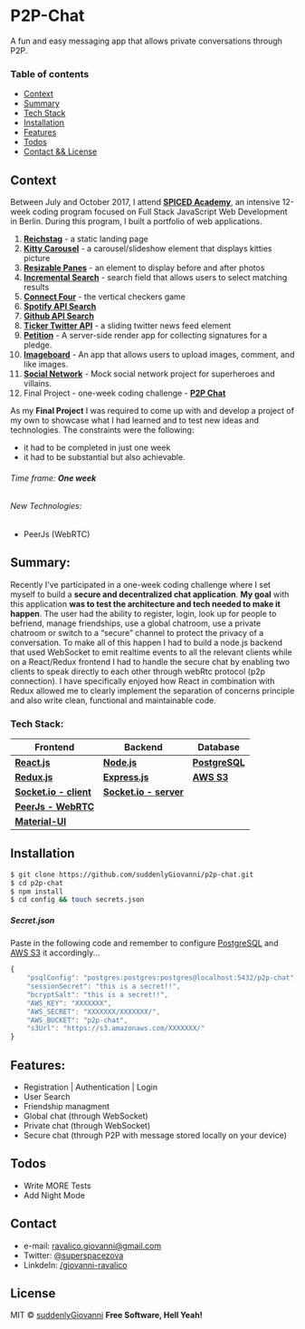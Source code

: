# P2P-Chat
A fun and easy messaging app that allows private conversations through P2P.

### Table of contents
* [Context](#context)
* [Summary](#summary)
* [Tech Stack](#tech-stack)
* [Installation](#installation)
* [Features](#features)
* [Todos](#todos-of-additional-features)
* [Contact && License](#contact)


## Context
Between July and October 2017, I attend **[SPICED Academy]**, an intensive 12-week coding program focused on Full Stack JavaScript Web Development in Berlin.
During this program, I built a portfolio of web applications.
1. **[Reichstag]** - a static landing page
2. **[Kitty Carousel]** - a carousel/slideshow element that displays kitties picture
3. **[Resizable Panes]** - an element to display before and after photos
4. **[Incremental Search]** - search field that allows users to select matching results
5. **[Connect Four]** - the vertical checkers game
6. **[Spotify API Search]**
7. **[Github API Search]**
8. **[Ticker Twitter API]** - a sliding twitter news feed element
9. **[Petition]** - A server-side render app for collecting signatures for a pledge.
10. **[Imageboard]** - An app that allows users to upload images, comment, and like images.
11. **[Social Network]** - Mock social network project for superheroes and villains.
12. Final Project - one-week coding challenge - **[P2P Chat]**
 
As my **Final Project** I was required to come up with and develop a project of my own to showcase what I had learned and to test new ideas and technologies. 
The constraints were the following: 
- it had to be completed in just one week
- it had to be substantial but also achievable.
###### Time frame:  _**One week**_
###### New Technologies:  
- PeerJs (WebRTC)

## Summary:
Recently I've participated in a one-week coding challenge where I set myself to build a **secure and decentralized chat application**. 
**My goal** with this application **was to test the architecture and tech needed to make it happen**. 
The user had the ability to register, login, look up for people to befriend, manage friendships, use a global chatroom, use a private chatroom or switch to a “secure” channel to protect the privacy of a conversation. 
To make all of this happen I had to build a node.js backend that used WebSocket to emit realtime events to all the relevant clients while on a React/Redux frontend I had to handle the secure chat by enabling two clients to speak directly to each other through webRtc protocol (p2p connection).
I have specifically enjoyed how React in combination with Redux allowed me to clearly implement the separation of concerns principle and also write clean, functional and maintainable code.

### Tech Stack:
| **Frontend** | **Backend** | **Database** |
| ------ | ------ | ------ |
**[React.js]** | **[Node.js]** |  **[PostgreSQL]**
**[Redux.js]** | **[Express.js]** | **[AWS S3]**
**[Socket.io - client]** | **[Socket.io - server]**  
**[PeerJs - WebRTC]** |
**[Material-UI]** |
## Installation
```bash
$ git clone https://github.com/suddenlyGiovanni/p2p-chat.git
$ cd p2p-chat
$ npm install
$ cd config && touch secrets.json
```
##### Secret.json
Paste in the following code and remember to configure [PostgreSQL] and [AWS S3] it accordingly... 
```javascript
{
    "psqlConfig": "postgres:postgres:postgres@localhost:5432/p2p-chat",
    "sessionSecret": "this is a secret!!",
    "bcryptSalt": "this is a secret!!",
    "AWS_KEY": "XXXXXXX",
    "AWS_SECRET": "XXXXXXX/XXXXXXX/",
    "AWS_BUCKET": "p2p-chat",
    "s3Url": "https://s3.amazonaws.com/XXXXXXX/"
}
```

## Features: 
- Registration | Authentication | Login
- User Search
- Friendship managment
- Global chat (through WebSocket)
- Private chat (through WebSocket)
- Secure chat (through P2P with message stored locally on your device)
## Todos
 - Write MORE Tests
 - Add Night Mode

## Contact
* e-mail: ravalico.giovanni@gmail.com
* Twitter: [@superspacezova](https://twitter.com/superspacezova "twitterhandle on twitter")
* LinkdeIn: [/giovanni-ravalico]

License
----
MIT © [suddenlyGiovanni] 
**Free Software, Hell Yeah!**

[//]: # (These are reference links used in the body of this note and get stripped out when the markdown processor does its job. There is no need to format nicely because it shouldn't be seen. Thanks SO - http://stackoverflow.com/questions/4823468/store-comments-in-markdown-syntax)

[//]: # (Contact references:)
   [Spiced Academy]: <https://www.spiced-academy.com/>
   [suddenlyGiovanni]: <https://github.com/suddenlyGiovanni/>
   [/giovanni-ravalico]: <https://www.linkedin.com/in/giovanni-ravalico/>
   [@superspacezova]: <https://twitter.com/superspacezova>
   
[//]: # (Context references:)
   [Reichstag]: <https://github.com/suddenlyGiovanni/reichstag>
   [Kitty Carousel]: <https://github.com/suddenlyGiovanni/kitty_carousel>
   [Resizable Panes]: <https://github.com/suddenlyGiovanni/resizable_panes>
   [Incremental Search]: <https://github.com/suddenlyGiovanni/incremental_search>
   [Connect Four]: <https://github.com/suddenlyGiovanni/connect_four>
   [Spotify API Search]: <https://github.com/suddenlyGiovanni/spotify_api_search>
   [Github API Search]: <https://github.com/suddenlyGiovanni/github_api_search>
   [Ticker Twitter API]: <https://github.com/suddenlyGiovanni/ticker_twitter_api>
   [Petition]: <https://github.com/suddenlyGiovanni/petition>
   [Imageboard]: <https://github.com/suddenlyGiovanni/imageboard>
   [Social Network]: <https://github.com/suddenlyGiovanni/socialnetwork>
   [P2P Chat]: <https://github.com/suddenlyGiovanni/p2p-chat>
   
[//]: # (Tech Stack references:)
   [React.js]: <https://reactjs.org/docs/installation.html>
   [Node.js]: <https://nodejs.org/dist/latest-v8.x/docs/api/>
   [PostgreSQL]: <https://www.postgresql.org/docs/10/static/index.html>
   [Redux.js]: <http://redux.js.org/>
   [Express.js]: <http://expressjs.com/en/4x/api.html>
   [AWS S3]: <https://aws.amazon.com/documentation/s3/>
   [Socket.io - client]: <https://socket.io/docs/server-api/>
   [Socket.io - server]: <https://socket.io/docs/server-api/>
   [PeerJs - WebRTC]: <http://peerjs.com/docs/#api>
   [Material-UI]: <http://www.material-ui.com/#/>
   [suddenlyGiovanni]: <https://github.com/suddenlyGiovanni/>
